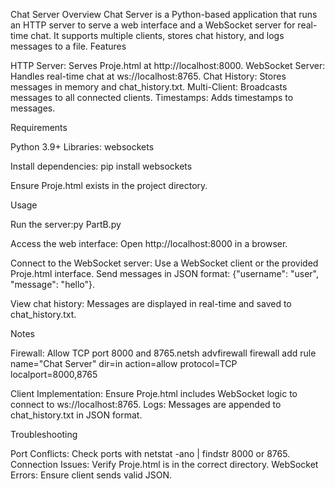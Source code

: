 Chat Server
Overview
Chat Server is a Python-based application that runs an HTTP server to serve a web interface and a WebSocket server for real-time chat. It supports multiple clients, stores chat history, and logs messages to a file.
Features

HTTP Server: Serves Proje.html at http://localhost:8000.
WebSocket Server: Handles real-time chat at ws://localhost:8765.
Chat History: Stores messages in memory and chat_history.txt.
Multi-Client: Broadcasts messages to all connected clients.
Timestamps: Adds timestamps to messages.

Requirements

Python 3.9+
Libraries:
websockets


Install dependencies: pip install websockets


Ensure Proje.html exists in the project directory.

Usage

Run the server:py PartB.py


Access the web interface:
Open http://localhost:8000 in a browser.


Connect to the WebSocket server:
Use a WebSocket client or the provided Proje.html interface.
Send messages in JSON format: {"username": "user", "message": "hello"}.


View chat history:
Messages are displayed in real-time and saved to chat_history.txt.



Notes

Firewall: Allow TCP port 8000 and 8765.netsh advfirewall firewall add rule name="Chat Server" dir=in action=allow protocol=TCP localport=8000,8765


Client Implementation: Ensure Proje.html includes WebSocket logic to connect to ws://localhost:8765.
Logs: Messages are appended to chat_history.txt in JSON format.

Troubleshooting

Port Conflicts: Check ports with netstat -ano | findstr 8000 or 8765.
Connection Issues: Verify Proje.html is in the correct directory.
WebSocket Errors: Ensure client sends valid JSON.

